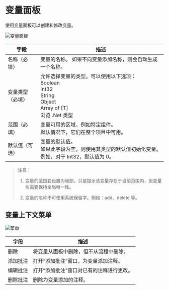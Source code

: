 # 变量面板 
使用变量面板可以创建和修改变量。 

![变量面板](https://docimages.blob.core.chinacloudapi.cn/images/Studio/Variable/createdVariable.png)

|字段| 	描述| 
|---|---|
|名称（必填）| 	变量的名称。 如果不向变量添加名称，则会自动生成一个名称。 
|变量类型（必填）| 	允许选择变量的类型。可以使用以下选项：</br>Boolean</br>Int32</br>String</br>Object</br>Array of [T]</br>浏览 .Net 类型 |
|范围（必填）| 	变量可用的区域，例如特定组件。</br>默认情况下，它们在整个项目中可用。| 
|默认值（可选）| 	变量的默认值。  </br>如果此字段为空，则使用其类型的默认值初始化变量。例如，对于 Int32，默认值为 0。 |

>注意： 
>
>1. 变量的范围若设置为局部，只是提示该变量存在于当前范围内，但变量名需要保持全局唯一性。 
>
>2. 变量的名称不可使用系统保留字。例如：add、delete 等。 

## 变量上下文菜单 

![菜单](https://docimages.blob.core.chinacloudapi.cn/images/Studio/Variable/variablePanelMenu.png)

|字段| 	描述| 
|---|---| 
|删除 |	将变量从面板中删除，但不从流程中删除。| 
|添加批注| 	打开“添加批注”窗口，为变量添加注释。| 
|编辑批注 |	打开“添加批注”窗口对已有的注释进行更改。| 
|删除批注| 	删除为变量添加的注释。| 
